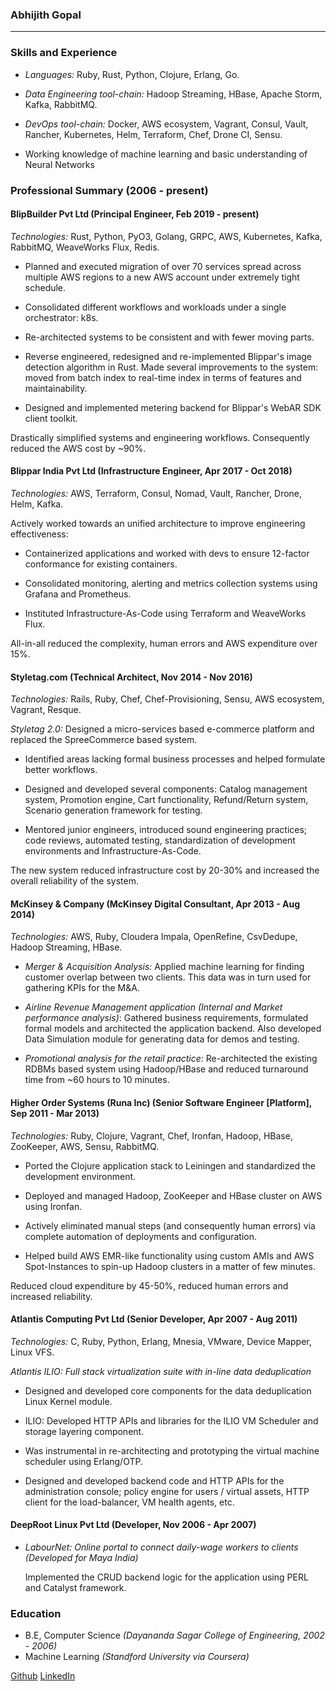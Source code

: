 ### Abhijith Gopal

---
### Skills and Experience

* *Languages:* Ruby, Rust, Python, Clojure, Erlang, Go.

* *Data Engineering tool-chain:* Hadoop Streaming, HBase, Apache Storm, Kafka, RabbitMQ.

* *DevOps tool-chain:* Docker, AWS ecosystem, Vagrant, Consul, Vault, Rancher, Kubernetes, Helm, Terraform, Chef, Drone CI, Sensu.

* Working knowledge of machine learning and basic understanding of Neural Networks

### Professional Summary  (2006 - present)

#### BlipBuilder Pvt Ltd (Principal Engineer, Feb 2019 - present)
*Technologies:* Rust, Python, PyO3, Golang, GRPC, AWS, Kubernetes, Kafka, RabbitMQ, WeaveWorks Flux, Redis.

* Planned and executed migration of over 70 services spread across multiple AWS regions to a new AWS account under extremely tight schedule.

* Consolidated different workflows and workloads under a single orchestrator: k8s.

* Re-architected systems to be consistent and with fewer moving parts.

* Reverse engineered, redesigned and re-implemented Blippar's image detection algorithm in Rust. Made several improvements to the system:
  moved from batch index to real-time index in terms of features and maintainability.

* Designed and implemented metering backend for Blippar's WebAR SDK client toolkit.

Drastically simplified systems and engineering workflows. Consequently reduced the AWS cost by ~90%.


#### Blippar India Pvt Ltd (Infrastructure Engineer, Apr 2017 - Oct 2018)
*Technologies:* AWS, Terraform, Consul, Nomad, Vault, Rancher, Drone, Helm, Kafka.

Actively worked towards an unified architecture to improve engineering effectiveness:

 * Containerized applications and worked with devs to ensure 12-factor conformance for existing containers.

 * Consolidated monitoring, alerting and metrics collection systems using Grafana and Prometheus.

 * Instituted Infrastructure-As-Code using Terraform and WeaveWorks Flux.

All-in-all reduced the complexity, human errors and AWS expenditure over 15%.

#### Styletag.com (Technical Architect, Nov 2014 - Nov 2016)
*Technologies:* Rails, Ruby, Chef, Chef-Provisioning, Sensu, AWS ecosystem, Vagrant, Resque.

*Styletag 2.0:* Designed a micro-services based e-commerce platform and replaced the SpreeCommerce based system.

  * Identified areas lacking formal business processes and helped formulate better workflows.

  * Designed and developed several components: Catalog management system, Promotion engine, Cart functionality, Refund/Return system, Scenario generation framework for testing.

  * Mentored junior engineers, introduced sound engineering practices; code reviews, automated testing, standardization of development environments and Infrastructure-As-Code.

The new system reduced infrastructure cost by 20-30% and increased the overall reliability of the system.

#### McKinsey & Company (McKinsey Digital Consultant, Apr 2013 - Aug 2014)
*Technologies:* AWS, Ruby, Cloudera Impala, OpenRefine, CsvDedupe, Hadoop Streaming, HBase.

* *Merger & Acquisition Analysis:* Applied machine learning for finding customer overlap between two clients. This data was in turn used for gathering KPIs for the M&A.

* *Airline Revenue Management application (Internal and Market performance analysis)*: Gathered business requirements, formulated formal models and architected the application backend. Also developed Data Simulation module for generating data for demos and testing.

* *Promotional analysis for the retail practice:* Re-architected the existing RDBMs based system using Hadoop/HBase and reduced turnaround time from ~60 hours to 10 minutes.

#### Higher Order Systems (Runa Inc) (Senior Software Engineer [Platform], Sep 2011 - Mar 2013)

*Technologies:* Ruby, Clojure, Vagrant, Chef, Ironfan, Hadoop, HBase, ZooKeeper, AWS, Sensu, RabbitMQ.

* Ported the Clojure application stack to Leiningen and standardized the development environment.

* Deployed and managed Hadoop, ZooKeeper and HBase cluster on AWS using Ironfan.

* Actively eliminated manual steps (and consequently human errors) via complete automation of deployments and configuration.

* Helped build AWS EMR-like functionality using custom AMIs and AWS Spot-Instances to spin-up Hadoop clusters in a matter of few minutes.

Reduced cloud expenditure by 45-50%, reduced human errors and increased reliability.

#### Atlantis Computing Pvt Ltd (Senior Developer, Apr 2007 - Aug 2011)

*Technologies:* C, Ruby, Python, Erlang, Mnesia, VMware, Device Mapper, Linux VFS.

*Atlantis ILIO: Full stack virtualization suite with in-line data deduplication*

  * Designed and developed core components for the data deduplication Linux Kernel module.

  * ILIO: Developed HTTP APIs and libraries for the ILIO VM Scheduler and storage layering component.

  * Was instrumental in re-architecting and prototyping the virtual machine scheduler using Erlang/OTP.

  * Designed and developed backend code and HTTP APIs for the administration console; policy engine for users / virtual assets, HTTP client for the load-balancer, VM health agents, etc.


#### DeepRoot Linux Pvt Ltd (Developer, Nov 2006 - Apr 2007)

* *LabourNet: Online portal to connect daily-wage workers to clients (Developed for Maya India)*

  Implemented the CRUD backend logic for the application using PERL and Catalyst framework.

### Education

* B.E, Computer Science *(Dayananda Sagar College of Engineering, 2002 - 2006)*
* Machine Learning *(Standford University via Coursera)*

[Github](https://github.com/abhijith) [LinkedIn](https://www.linkedin.com/in/abhijithg)
